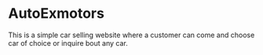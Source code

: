 # AutoExmotors
This is a simple car selling website where a customer can come and choose car of choice or inquire bout any car.
